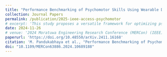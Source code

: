 ```yaml
---
title: "Performance Benchmarking of Psychomotor Skills Using Wearable Devices: An Application in Sport (Under Review)"
collection: Journal Papers
permalink: /publication/2025-ieee-access-psychomotor
# excerpt: 'This study proposes a versatile framework for optimizing psychomotor learning through human motion analysis. Utilizing a wearable IMU sensor system, the motion trajectories of a given psychomotor task are acquired and then linked to points in a performance space using a predefined set of quality metrics specific to the psychomotor skill. This enables the identification of a benchmark cluster in the performance space, allowing correspondences to be established between the performance clusters and sets of trajectories in the motion space. As a result, common or specific deviations in the performance space can be identified, enabling remedial actions in the motion space to optimize performance. A thorough validation of the proposed framework is done in this paper using a Table Tennis forehand stroke as a case study. The resulting quantitative and visual representation of performance empowers individuals to optimize their skills and achieve peak performance.'
date: 2024-11-26
# venue: '2024 Moratuwa Engineering Research Conference (MERCon) (IEEE)'
paperurl: 'https://doi.org/10.48550/arXiv.2411.16168'
citation: 'M. Pandukabhaya et al., "Performance Benchmarking of Psychomotor Skills Using Wearable Devices: An Application in Sport,", pp. 376-381, doi: 10.48550/arXiv.2411.16168 (Preprint).'
doi: "10.1109/MERCon63886.2024.10689188"
---
```



